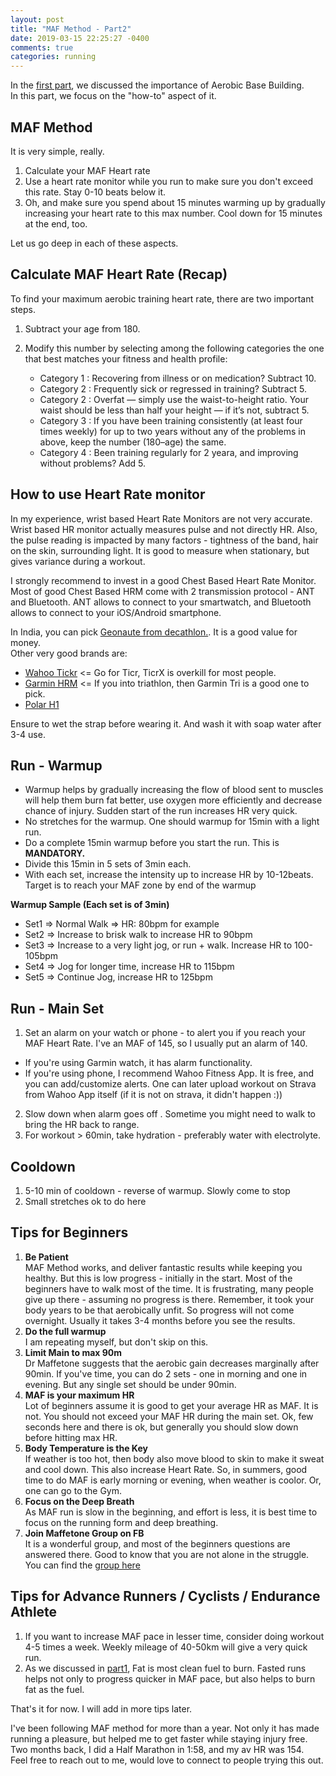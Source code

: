 ```yaml
---
layout: post
title: "MAF Method - Part2"
date: 2019-03-15 22:25:27 -0400
comments: true
categories: running
---
```


In the [first part](http://jigyasu.com/running/maf-method-part1.html), we discussed the importance of Aerobic Base Building.  
In this part, we focus on the "how-to" aspect of it. 
<!--more-->

## MAF Method
It is very simple, really.  
1. Calculate your MAF Heart rate  
2. Use a heart rate monitor while you run to make sure you don't exceed this rate. Stay 0-10 beats below it.  
3. Oh, and make sure you spend about 15 minutes warming up by gradually increasing your heart rate to this max number. Cool down for 15 minutes at the end, too.  

Let us go deep in each of these aspects. 


## Calculate MAF Heart Rate (Recap)  

To find your maximum aerobic training heart rate, there are two important steps.  

1. Subtract your age from 180.
2. Modify this number by selecting among the following categories the one that best matches your fitness and health profile:  

    - Category 1 : Recovering from illness or on medication? Subtract 10.  
    - Category 2 : Frequently sick or regressed in training? Subtract 5.  
    - Category 2 : Overfat — simply use the waist-to-height ratio. Your waist should be less than half your height — if it’s not, subtract 5.  
    - Category 3 : If you have been training consistently (at least four times weekly) for up to two years without any of the problems in above, keep the number (180–age) the same.  
    - Category 4 : Been training regularly for 2 yeara, and improving without problems? Add 5.  

## How to use Heart Rate monitor  
In my experience, wrist based Heart Rate Monitors are not very accurate. Wrist based HR monitor actually measures pulse and not directly HR. Also, the pulse reading is impacted by many factors - tightness of the band, hair on the skin, surrounding light. It is good to measure when stationary, but gives variance during a workout. 

I strongly recommend to invest in a good Chest Based Heart Rate Monitor.   
Most of good Chest Based HRM come with 2 transmission protocol - ANT and Bluetooth. ANT allows to connect to your smartwatch, and Bluetooth allows to connect to your iOS/Android smartphone.  

In India, you can pick [Geonaute from decathlon.](https://www.decathlon.in/p/8334795_dual-ant-bluetooth-smart-heart-rate-monitor-strap.html). It is a good value for money.  
Other very good brands are:    

* [Wahoo Tickr](https://www.wahoofitness.com/devices/heart-rate-monitors/wahoo-tickr-heart-rate-strap) <= Go for Ticr, TicrX is overkill for most people.    
* [Garmin HRM](https://buy.garmin.com/en-US/US/p/pn/010-12883-00) <= If you into triathlon, then Garmin Tri is a good one to pick. 
* [Polar H1](https://www.polar.com/en/products/accessories/H1_heart_rate_sensor)  

Ensure to wet the strap before wearing it. And wash it with soap water after 3-4 use.  

## Run - Warmup  

- Warmup helps by gradually increasing the flow of blood sent to muscles will help them burn fat better, use oxygen more efficiently and decrease chance of injury. Sudden start of the run increases HR very quick.  
- No stretches for the warmup. One should warmup for 15min with a light run.  
- Do a complete 15min warmup before you start the run. This is **MANDATORY.**  
- Divide this 15min in 5 sets of 3min each.  
- With each set, increase the intensity up to increase HR by 10-12beats. Target is to reach your MAF zone by end of the warmup  
  
**Warmup Sample (Each set is of 3min)**  

- Set1 => Normal Walk => HR: 80bpm for example    
- Set2 => Increase to brisk walk to increase HR to 90bpm    
- Set3 => Increase to a very light jog, or run + walk. Increase HR to 100-105bpm    
- Set4 => Jog for longer time, increase HR to 115bpm    
- Set5 => Continue Jog, increase HR to 125bpm  

## Run - Main Set  

1. Set an alarm on your watch or phone - to alert you if you reach your MAF Heart Rate. I've an MAF of 145, so I usually put an alarm of 140.  

- If you're using Garmin watch, it has alarm functionality.  
- If you're using phone, I recommend Wahoo Fitness App. It is free, and you can add/customize alerts. One can later upload workout on Strava from Wahoo App itself (if it is not on strava, it didn't happen :))  
2. Slow down when alarm goes off . Sometime you might need to walk to bring the HR back to range.  
3. For workout > 60min, take hydration - preferably water with electrolyte.  

## Cooldown  

1. 5-10 min of cooldown - reverse of warmup. Slowly come to stop  
2. Small stretches ok to do here  


## Tips for Beginners
1. **Be Patient**   
MAF Method works, and deliver fantastic results while keeping you healthy. But this is low progress - initially in the start. Most of the beginners have to walk most of the time. It is frustrating, many people give up there - assuming no progress is there. Remember, it took your body years to be that aerobically unfit. So progress will not come overnight. Usually it takes 3-4 months before you see the results.  
2. **Do the full warmup**  
I am repeating myself, but don't skip on this.  
3. **Limit Main to max 90m**   
Dr Maffetone suggests that the aerobic gain decreases marginally after 90min. If you've time, you can do 2 sets - one in morning and one in evening. But any single set should be under 90min.   
4. **MAF is your maximum HR**  
Lot of beginners assume it is good to get your average HR as MAF. It is not. You should not exceed your MAF HR during the main set. Ok, few seconds here and there is ok, but generally you should slow down before hitting max HR.  
5. **Body Temperature is the Key**  
If weather is too hot, then body also move blood to skin to make it sweat and cool down. This also increase Heart Rate. So, in summers, good time to do MAF is early morning or evening, when weather is coolor. Or, one can go to the Gym.    
6. **Focus on the Deep Breath**  
As MAF run is slow in the beginning, and effort is less, it is best time to focus on the running form and deep breathing.  
7. **Join Maffetone Group on FB**  
It is a wonderful group, and most of the beginners questions are answered there. Good to know that you are not alone in the struggle. You can find the [group here](https://www.facebook.com/groups/1452390158396719/)

## Tips for Advance Runners / Cyclists / Endurance Athlete
1. If you want to increase MAF pace in lesser time, consider doing workout 4-5 times a week. Weekly mileage of 40-50km will give a very quick run.   
2. As we discussed in [part1](http://jigyasu.com/running/maf-method-part1.html), Fat is most clean fuel to burn. Fasted runs helps not only to progress quicker in MAF pace, but also helps to burn fat as the fuel.  
  
That's it for now. I will add in more tips later.  
  
I've been following MAF method for more than a year. Not only it has made running a pleasure, but helped me to get faster while staying injury free. Two months back, I did a Half Marathon in 1:58, and my av HR was 154.  
Feel free to reach out to me, would love to connect to people trying this out.  
